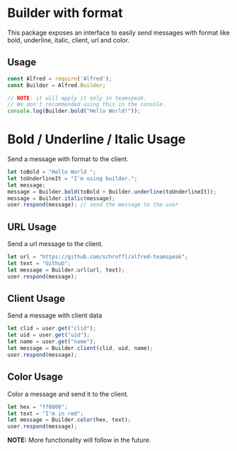 # Builder with format
This package exposes an interface to easily send messages with format like bold, underline, italic, client, url and color.

## Usage
```javascript
const Alfred = require('Alfred');
const Builder = Alfred.Builder;

// NOTE: it will apply it only in teamspeak.
// We don't recommended using this in the console.
console.log(Builder.bold("Hello World!"));
```

# Bold / Underline / Italic Usage
Send a message with format to the client.
```javascript
let toBold = "Hello World ";
let toUnderlineIt = "I'm using builder.";
let message;
message = Builder.bold(toBold + Builder.underline(toUnderlineIt));
message = Builder.italic(message);
user.respond(message); // send the message to the user
```

## URL Usage
Send a url message to the client.
```javascript
let url = "https://github.com/schroffl/alfred-teamspeak";
let text = "Github";
let message = Builder.url(url, text);
user.respond(message);
```

## Client Usage
Send a message with client data
```javascript
let clid = user.get("clid");
let uid = user.get("uid");
let name = user.get("name");
let message = Builder.client(clid, uid, name);
user.respond(message);
```

## Color Usage
Color a message and send it to the client.
```javascript
let hex = "ff0000";
let text = "I'm in red";
let message = Builder.color(hex, text);
user.respond(message);
```

**NOTE:** More functionality will follow in the future.